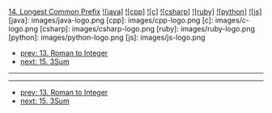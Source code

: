 [14. Longest Common Prefix](https://leetcode.com/problems/longest-common-prefix/)
[![java]](https://github.com/leetcode-study-group/leetcode-java-solutions/blob/master/014-longest-common-prefix.md)
[![cpp]](https://github.com/leetcode-study-group/leetcode-cpp-solutions/blob/master/014-longest-common-prefix.md)
[![c]](https://github.com/leetcode-study-group/leetcode-c-solutions/blob/master/014-longest-common-prefix.md)
[![csharp]](https://github.com/leetcode-study-group/leetcode-csharp-solutions/blob/master/014-longest-common-prefix.md)
[![ruby]](https://github.com/leetcode-study-group/leetcode-ruby-solutions/blob/master/014-longest-common-prefix.md)
[![python]](https://github.com/leetcode-study-group/leetcode-python-solutions/blob/master/014-longest-common-prefix.md)
[![js]](https://github.com/leetcode-study-group/leetcode-js-solutions/blob/master/014-longest-common-prefix.md)
[java]: images/java-logo.png
[cpp]: images/cpp-logo.png
[c]: images/c-logo.png
[csharp]: images/csharp-logo.png
[ruby]: images/ruby-logo.png
[python]: images/python-logo.png
[js]: images/js-logo.png

- [prev: 13. Roman to Integer](013-roman-to-integer.md)
- [next: 15. 3Sum](015-3sum.md)

---


---

- [prev: 13. Roman to Integer](013-roman-to-integer.md)
- [next: 15. 3Sum](015-3sum.md)
